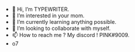 - 👋 Hi, I’m TYPEWRITER.
- 👀 I’m interested in your mom. 
- 🌱 I’m currently learning anything possible. 
- 💞️ I’m looking to collaborate with myself.
- 📫 How to reach me ? My discord ! PINK#9009.
- o7
